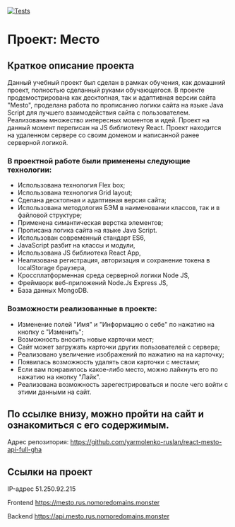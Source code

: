 [![Tests](https://github.com/yandex-praktikum/react-mesto-api-full-gha/actions/workflows/tests.yml/badge.svg)](https://github.com/yandex-praktikum/react-mesto-api-full-gha/actions/workflows/tests.yml)

# Проект: Место

## Краткое описание проекта

Данный учебный проект был сделан в рамках обучения, как домашний проект, полностью сделанный руками обучающегося. В проекте продемострирована как десктопная, так и адаптивная версии сайта "Mesto", проделана работа по прописанию логики сайта на языке Java Script для лучшего взаимодействия сайта с пользователем. Реализованы множество интересных моментов и идей. Проект на данный момент переписан на JS библиотеку React. Проект находится на удаленном сервере со своим доменом и написанной ранее серверной логикой.

### В проектной работе были применены следующие технологии:

* Использована технология Flex box;
* Использована технология Grid layout;
* Сделана десктопная и адаптивная версия сайта;
* Использована методология БЭМ в наименовании классов, так и в файловой структуре;
* Применена симантическая верстка элементов;
* Прописана логика сайта на языке Java Script.
* Использован современный стандарт ES6,
* JavaScript разбит на классы и модули, 
* Использована JS библиотека React App,
* Hеализована регистрация, авторизация и сохранение токена в localStorage браузера,
* Кроссплатформенная среда серверной логики Node JS,
* Фреймворк веб-приложений Node.Js Express JS,
* База данных MongoDB.


### Возможности реализованные в проекте:
* Изменение полей "Имя" и "Информацию о себе" по нажатию на кнопку с "Изменить";
* Возможность вносить новые карточки мест;
* Сайт может загружать карточки других пользователей с сервера;
* Реализовано увеличение изображений по нажатию на на карточку;
* Появилась возможность удалять свои карточки с местами;
* Если вам понравилось какое-либо место, можно лайкнуть его по нажатию на кнопку "Лайк".
* Реализована возможность зарегестрироваться и после чего войти с этими данными на сайт.

## По ссылке внизу, можно пройти на сайт и ознакомиться с его содержимым.

Адрес репозитория: https://github.com/yarmolenko-ruslan/react-mesto-api-full-gha

## Ссылки на проект

IP-адрес 51.250.92.215

Frontend https://mesto.rus.nomoredomains.monster

Backend https://api.mesto.rus.nomoredomains.monster
